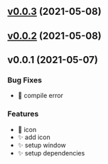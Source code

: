 
<a name="v0.0.3"></a>
## [v0.0.3](https://github.com/maidamai0/GLRender/compare/v0.0.2...v0.0.3) (2021-05-08)


<a name="v0.0.2"></a>
## [v0.0.2](https://github.com/maidamai0/GLRender/compare/v0.0.1...v0.0.2) (2021-05-08)


<a name="v0.0.1"></a>
## v0.0.1 (2021-05-07)

### Bug Fixes

* :bug: compile error

### Features

* :lipstick: icon
* :sparkles: add icon
* :sparkles: setup window
* :sparkles: setup dependencies

